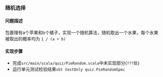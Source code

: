 ### 随机选择 ###

#### 问题描述 ####
包裹理有a个苹果和b个橘子，实现一个随机算法，随机取出一个水果，每个水果被取出的概率均为 `1 / (a + b)`

#### 实现步骤 ####
+ 完成`src/main/scala/quiz/PieRandom.scala`中未实现部分(`???`处)
+ 运行单元测试检验结果`sbt testOnly quiz.PieRandomSpec`
